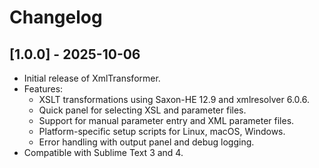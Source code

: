 # Changelog

## [1.0.0] - 2025-10-06
- Initial release of XmlTransformer.
- Features:
  - XSLT transformations using Saxon-HE 12.9 and xmlresolver 6.0.6.
  - Quick panel for selecting XSL and parameter files.
  - Support for manual parameter entry and XML parameter files.
  - Platform-specific setup scripts for Linux, macOS, Windows.
  - Error handling with output panel and debug logging.
- Compatible with Sublime Text 3 and 4.
